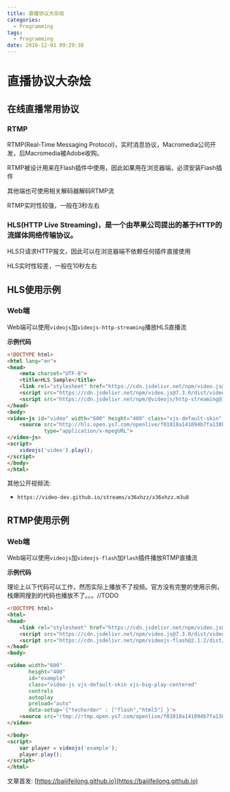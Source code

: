 ```yaml
---
title: 直播协议大杂烩
categories:
  - Programming
tags:
  - Programming
date: 2018-12-01 09:29:38
---
```


# 直播协议大杂烩

## 在线直播常用协议

### RTMP

RTMP(Real-Time Messaging Protocol)，实时消息协议，Macromedia公司开发，后Macromedia被Adobe收购。

RTMP被设计用来在Flash插件中使用，因此如果用在浏览器端，必须安装Flash插件

其他端也可使用相关解码器解码RTMP流

RTMP实时性较强，一般在3秒左右

### HLS(HTTP Live Streaming)，是一个由苹果公司提出的基于HTTP的流媒体网络传输协议。

HLS只请求HTTP报文，因此可以在浏览器端不依赖任何插件直接使用

HLS实时性较差，一般在10秒左右

<!--more-->

## HLS使用示例

### Web端

Web端可以使用`videojs`加`videojs-http-streaming`播放HLS直播流

**示例代码**

```html
<!DOCTYPE html>
<html lang="en">
<head>
    <meta charset="UTF-8">
    <title>HLS Sample</title>
    <link rel="stylesheet" href="https://cdn.jsdelivr.net/npm/video.js@7.3.0/dist/video-js.min.css">
    <script src="https://cdn.jsdelivr.net/npm/video.js@7.3.0/dist/video.min.js"></script>
    <script src="https://cdn.jsdelivr.net/npm/@videojs/http-streaming@1.5.0/dist/videojs-http-streaming.js"></script>
</head>
<body>
<video-js id="video" width="600" height="400" class="vjs-default-skin" controls>
    <source src="http://hls.open.ys7.com/openlive/f01018a141094b7fa138b9d0b856507b.hd.m3u8"
            type="application/x-mpegURL">
</video-js>
<script>
    videojs('video').play();
</script>
</body>
</html>
```

其他公开视频流:

- `https://video-dev.github.io/streams/x36xhzz/x36xhzz.m3u8`

## RTMP使用示例

### Web端

Web端可以使用`videojs`加`videojs-flash`加`Flash`插件播放RTMP直播流

**示例代码**

理论上以下代码可以工作，然而实际上播放不了视频。官方没有完整的使用示例，栈爆网搜到的代码也播放不了。。。//TODO

```html
<!DOCTYPE html>
<html>
<head>
    <link rel="stylesheet" href="https://cdn.jsdelivr.net/npm/video.js@7.3.0/dist/video-js.min.css">
    <script src="https://cdn.jsdelivr.net/npm/video.js@7.3.0/dist/video.min.js"></script>
    <script src="https://cdn.jsdelivr.net/npm/videojs-flash@2.1.2/dist/videojs-flash.min.js"></script>
</head>
<body>

<video width="600"
       height="400"
       id="example"
       class="video-js vjs-default-skin vjs-big-play-centered"
       controls
       autoplay
       preload="auto"
       data-setup='{"techorder" : ["flash","html5"] }'>
    <source src="rtmp://rtmp.open.ys7.com/openlive/f01018a141094b7fa138b9d0b856507b.hd" type="rtmp/mp4">
</video>

</body>
<script>
    var player = videojs('example');
    player.play();
</script>
</html>
```

文章首发: [https://baijifeilong.github.io](https://baijifeilong.github.io)
